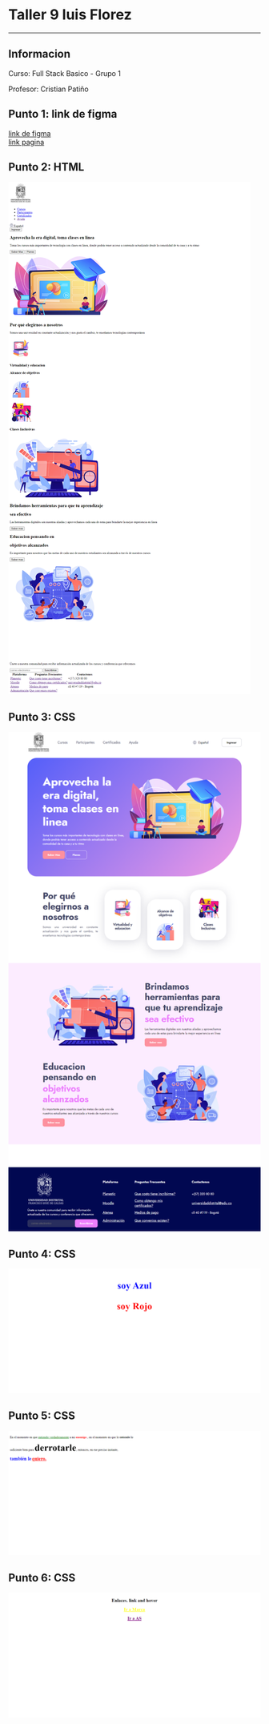 <h1>Taller 9 luis Florez</h1>
<hr>

<h2>Informacion</h2>
<p>Curso: Full Stack Basico - Grupo 1<p>
<p>Profesor: Cristian Patiño</p>

<h2>Punto 1: link de figma</h2>
<a href="https://www.figma.com/file/L2NbCLR6H6v6sDjowYNtrS/Mockup-atenea-luis-florez?type=design&node-id=0%3A1&t=JxuLtdT4IbYMdz6d-1" target="_blank">link de figma</a>

<br>
<a href="https://slobenzo.github.io/taller-9-full-stack/">link pagina</a>

<h2>Punto 2: HTML</h2>
<img src="./public/images/html.png" alt="html">

<h2>Punto 3: CSS</h2>
<img src="./public/images/css.png" alt="css">

<h2>Punto 4: CSS</h2>
<img src="./public/images/css4.png" alt="css">

<h2>Punto 5: CSS</h2>
<img src="./public/images/css5.png" alt="css">

<h2>Punto 6: CSS</h2>
<img src="./public/images/css6.png" alt="css">